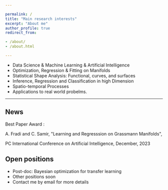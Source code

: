 ```yaml
---

permalink: /
title: "Main research interests"
excerpt: "About me"
author_profile: true
redirect_from: 

- /about/
- /about.html

---
```


- Data Science & Machine Learning & Artificial Intelligence
- Optimization, Regression & Fitting on Manifolds
- Statistical Shape Analysis: Functional, curves, and surfaces
- Inference, Regression and Classification in high Dimension
- Spatio-temporal Processes
- Applications to real world probelms.
  
-------------------
News 
-------------------

Best Paper Award : 

A. Fradi and C. Samir, "Learning and Regresssion on Grassmann Manifolds", 

PC International Conference on Artificial Intelligence, December, 2023

Open positions
-------------------

- Post-doc:  Bayesian optimization for transfer learning
- Other positions soon 
- Contact me by email for more details 
